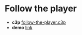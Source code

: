 # Follow the player

* **c3p** [follow-the-player.c3p](source/c3p/follow-the-player.c3p)
* **demo** [link](demo)

